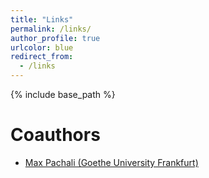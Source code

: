 ```yaml
---
title: "Links"
permalink: /links/
author_profile: true
urlcolor: blue
redirect_from:
  - /links
---
```


{% include base_path %}

Coauthors
======

* [Max Pachali (Goethe University Frankfurt)](https://sites.google.com/site/mjpachali/)
